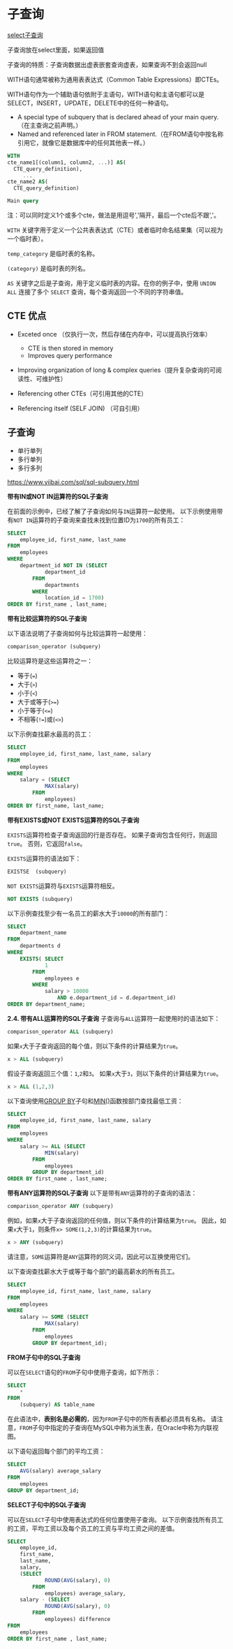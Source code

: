 # 子查询

[select子查询](https://blog.csdn.net/qq_38643434/article/details/81490053)

子查询放在select里面，如果返回值

子查询的特质：子查询数据出虚表嵌套查询虚表，如果查询不到会返回null

WITH语句通常被称为通用表表达式（Common Table Expressions）即CTEs。

WITH语句作为一个辅助语句依附于主语句，WITH语句和主语句都可以是SELECT，INSERT，UPDATE，DELETE中的任何一种语句。

- A special type of subquery that is declared ahead of your main query.（在主查询之前声明。）
- Named and referenced later in FROM statement.（在FROM语句中按名称引用它，就像它是数据库中的任何其他表一样。）

```sql
WITH 
cte_name1[(column1, column2, ...)] AS(
  CTE_query_definition),
     ...
cte_name2 AS(
  CTE_query_definition)

Main query
```

注：可以同时定义1个或多个cte，做法是用逗号','隔开，最后一个cte后不跟','。

`WITH` 关键字用于定义一个公共表表达式（CTE）或者临时命名结果集（可以视为一个临时表）。

`temp_category` 是临时表的名称。

`(category)` 是临时表的列名。

`AS` 关键字之后是子查询，用于定义临时表的内容。在你的例子中，使用 `UNION ALL` 连接了多个 `SELECT` 查询，每个查询返回一个不同的字符串值。

## CTE 优点

- Exceted once （仅执行一次，然后存储在内存中，可以提高执行效率）

  - CTE is then stored in memory
  - Improves query performance

- Improving organization of long & complex queries（提升复杂查询的可阅读性、可维护性）

- Referencing other CTEs（可引用其他的CTE）

- Referencing itself (SELF JOIN) （可自引用）

## 子查询

- 单行单列
- 多行单列
- 多行多列

https://www.yiibai.com/sql/sql-subquery.html

**带有IN或NOT IN运算符的SQL子查询**

在前面的示例中，已经了解了子查询如何与`IN`运算符一起使用。 以下示例使用带有`NOT IN`运算符的子查询来查找未找到位置ID为`1700`的所有员工：

```sql
SELECT 
    employee_id, first_name, last_name
FROM
    employees
WHERE
    department_id NOT IN (SELECT 
            department_id
        FROM
            departments
        WHERE
            location_id = 1700)
ORDER BY first_name , last_name;
```

**带有比较运算符的SQL子查询**

以下语法说明了子查询如何与比较运算符一起使用：

```sql
comparison_operator (subquery)
```

比较运算符是这些运算符之一：

- 等于(`=`)
- 大于(`>`)
- 小于(`<`)
- 大于或等于(`>=`)
- 小于等于(`<=`)
- 不相等(`!=`)或(`<>`)

以下示例查找薪水最高的员工：

```sql
SELECT 
    employee_id, first_name, last_name, salary
FROM
    employees
WHERE
    salary = (SELECT 
            MAX(salary)
        FROM
            employees)
ORDER BY first_name, last_name;
```

**带有EXISTS或NOT EXISTS运算符的SQL子查询**

`EXISTS`运算符检查子查询返回的行是否存在。 如果子查询包含任何行，则返回`true`。 否则，它返回`false`。

`EXISTS`运算符的语法如下：

```sql
EXISTSE  (subquery)
```

`NOT EXISTS`运算符与`EXISTS`运算符相反。

```sql
NOT EXISTS (subquery)
```

以下示例查找至少有一名员工的薪水大于`10000`的所有部门：

```sql
SELECT 
    department_name
FROM
    departments d
WHERE
    EXISTS( SELECT 
            1
        FROM
            employees e
        WHERE
            salary > 10000
                AND e.department_id = d.department_id)
ORDER BY department_name;
```

**2.4. 带有ALL运算符的SQL子查询**
子查询与`ALL`运算符一起使用时的语法如下：

```sql
comparison_operator ALL (subquery)
```

如果`x`大于子查询返回的每个值，则以下条件的计算结果为`true`。

```sql
x > ALL (subquery)
```

假设子查询返回三个值：`1`,`2`和`3`。 如果`x`大于`3`，则以下条件的计算结果为`true`。

```sql
x > ALL (1,2,3)
```

以下查询使用[GROUP BY](http://www.yiibai.com/sql/sql-group-by.html)子句和[MIN()](http://www.yiibai.com/sql-aggregate-functions/sql/sql-min.html)函数按部门查找最低工资：

```sql
SELECT 
    employee_id, first_name, last_name, salary
FROM
    employees
WHERE
    salary >= ALL (SELECT 
            MIN(salary)
        FROM
            employees
        GROUP BY department_id)
ORDER BY first_name , last_name;
```

**带有ANY运算符的SQL子查询**
以下是带有`ANY`运算符的子查询的语法：

```sql
comparison_operator ANY (subquery)
```

例如，如果`x`大于子查询返回的任何值，则以下条件的计算结果为`true`。 因此，如果`x`大于`1`，则条件`x> SOME(1,2,3)`的计算结果为`true`。

```sql
x > ANY (subquery)
```

请注意，`SOME`运算符是`ANY`运算符的同义词，因此可以互换使用它们。

以下查询查找薪水大于或等于每个部门的最高薪水的所有员工。

```sql
SELECT 
    employee_id, first_name, last_name, salary
FROM
    employees
WHERE
    salary >= SOME (SELECT 
            MAX(salary)
        FROM
            employees
        GROUP BY department_id);
```

**FROM子句中的SQL子查询**

可以在`SELECT`语句的`FROM`子句中使用子查询，如下所示：

```sql
SELECT 
    *
FROM
    (subquery) AS table_name
```

在此语法中，**表别名是必需的**，因为`FROM`子句中的所有表都必须具有名称。
请注意，`FROM`子句中指定的子查询在MySQL中称为派生表，在Oracle中称为内联视图。

以下语句返回每个部门的平均工资：

```sql
SELECT 
    AVG(salary) average_salary
FROM
    employees
GROUP BY department_id;
```

**SELECT子句中的SQL子查询**

可以在`SELECT`子句中使用表达式的任何位置使用子查询。 以下示例查找所有员工的工资，平均工资以及每个员工的工资与平均工资之间的差值。

```sql
SELECT 
    employee_id,
    first_name,
    last_name,
    salary,
    (SELECT 
            ROUND(AVG(salary), 0)
        FROM
            employees) average_salary,
    salary - (SELECT 
            ROUND(AVG(salary), 0)
        FROM
            employees) difference
FROM
    employees
ORDER BY first_name , last_name;
```

